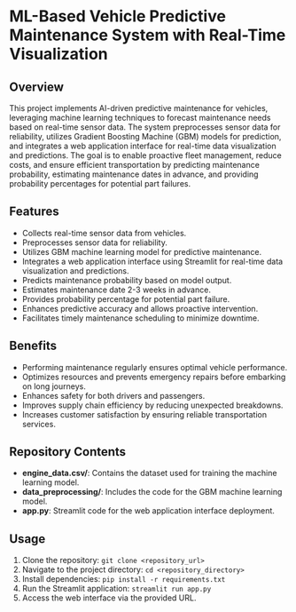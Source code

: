 # ML-Based Vehicle Predictive Maintenance System with Real-Time Visualization

## Overview

This project implements AI-driven predictive maintenance for vehicles, leveraging machine learning techniques to forecast maintenance needs based on real-time sensor data. The system preprocesses sensor data for reliability, utilizes Gradient Boosting Machine (GBM) models for prediction, and integrates a web application interface for real-time data visualization and predictions. The goal is to enable proactive fleet management, reduce costs, and ensure efficient transportation by predicting maintenance probability, estimating maintenance dates in advance, and providing probability percentages for potential part failures.

## Features

- Collects real-time sensor data from vehicles.
- Preprocesses sensor data for reliability.
- Utilizes GBM machine learning model for predictive maintenance.
- Integrates a web application interface using Streamlit for real-time data visualization and predictions.
- Predicts maintenance probability based on model output.
- Estimates maintenance date 2-3 weeks in advance.
- Provides probability percentage for potential part failure.
- Enhances predictive accuracy and allows proactive intervention.
- Facilitates timely maintenance scheduling to minimize downtime.

## Benefits

- Performing maintenance regularly ensures optimal vehicle performance.
- Optimizes resources and prevents emergency repairs before embarking on long journeys.
- Enhances safety for both drivers and passengers.
- Improves supply chain efficiency by reducing unexpected breakdowns.
- Increases customer satisfaction by ensuring reliable transportation services.

## Repository Contents

- **engine_data.csv/**: Contains the dataset used for training the machine learning model.
- **data_preprocessing/**: Includes the code for the GBM machine learning model.
- **app.py**: Streamlit code for the web application interface deployment.

## Usage

1. Clone the repository: `git clone <repository_url>`
2. Navigate to the project directory: `cd <repository_directory>`
3. Install dependencies: `pip install -r requirements.txt`
4. Run the Streamlit application: `streamlit run app.py`
5. Access the web interface via the provided URL.


